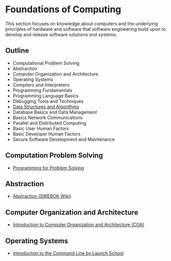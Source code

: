 # Foundations of Computing

This section focuses on knowledge about computers and the underlying principles of hardware and software that software engineering build upon to develop and release software solutions and systems.

## Outline

- Computational Problem Solving
- Abstraction
- Computer Organization and Architecture
- Operating Systems
- Compilers and Interpreters
- Programming Fundamentals
- Programming Language Basics
- Debugging Tools and Techniques
- [Data Structures and Algorithms](/DATA_STRUCTURES_AND_ALGORITHMS.md)
- Database Basics and Data Management
- Basics Network Communications
- Parallel and Distributed Computing
- Basic User Human Factors
- Basic Developer Human Factors
- Secure Software Development and Maintenance

## Computation Problem Solving

- [Programming for Problem Solving](https://courses.lumenlearning.com/suny-albany-programmingforproblemsolving-v2)

## Abstraction

- [Abstraction (SWEBOK Wiki)](http://swebokwiki.org/Chapter_13:_Computing_Foundations#Abstraction)

## Computer Organization and Architecture

- [Introduction to Computer Organization and Architecture (COA)](https://www.youtube.com/watch?v=Ol8D69VKX2k)

## Operating Systems

- [Introduction to the Command Line by Launch School](https://launchschool.com/books/command_line)
